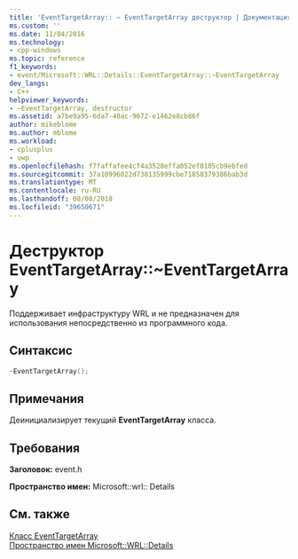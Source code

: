 ```yaml
---
title: 'EventTargetArray:: ~ EventTargetArray деструктор | Документация Майкрософт'
ms.custom: ''
ms.date: 11/04/2016
ms.technology:
- cpp-windows
ms.topic: reference
f1_keywords:
- event/Microsoft::WRL::Details::EventTargetArray::~EventTargetArray
dev_langs:
- C++
helpviewer_keywords:
- ~EventTargetArray, destructor
ms.assetid: a7be9a95-6da7-40ac-9672-e1462e8cb86f
author: mikeblome
ms.author: mblome
ms.workload:
- cplusplus
- uwp
ms.openlocfilehash: f7faffafee4cf4a3528effa052ef8105cb9ebfed
ms.sourcegitcommit: 37a10996022d738135999cbe71858379386bab3d
ms.translationtype: MT
ms.contentlocale: ru-RU
ms.lasthandoff: 08/08/2018
ms.locfileid: "39650671"
---
```

# <a name="eventtargetarrayeventtargetarray-destructor"></a>Деструктор EventTargetArray::~EventTargetArray
Поддерживает инфраструктуру WRL и не предназначен для использования непосредственно из программного кода.  
  
## <a name="syntax"></a>Синтаксис  
  
```cpp  
~EventTargetArray();  
```  
  
## <a name="remarks"></a>Примечания  
 Деинициализирует текущий **EventTargetArray** класса.  
  
## <a name="requirements"></a>Требования  
 **Заголовок:** event.h  
  
 **Пространство имен:** Microsoft::wrl:: Details  
  
## <a name="see-also"></a>См. также  
 [Класс EventTargetArray](../windows/eventtargetarray-class.md)   
 [Пространство имен Microsoft::WRL::Details](../windows/microsoft-wrl-details-namespace.md)